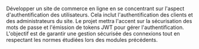 Développer un site de commerce en ligne en se concentrant sur l'aspect d'authentification des utilisateurs. Cela inclut l'authentification des clients et des administrateurs du site.
Le projet mettra l'accent sur la sécurisation des mots de passe et l'émission de tokens JWT pour gérer l'authentification. L'objectif est de garantir une gestion sécurisée des connexions tout en respectant les normes étudiées lors des modules précédents.
